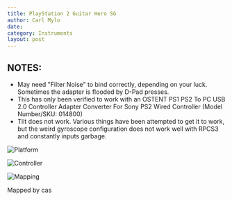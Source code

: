 ```yaml
---
title: PlayStation 2 Guitar Hero SG
author: Carl Mylo
date: 
category: Instruments
layout: post
---
```


## NOTES:

* May need "Filter Noise" to bind correctly, depending on your luck. Sometimes the adapter is flooded by D-Pad presses.
* This has only been verified to work with an OSTENT PS1 PS2 To PC USB 2.0 Controller Adapter Converter For Sony PS2 Wired Controller (Model Number/SKU: 014800)
* Tilt does not work. Various things have been attempted to get it to work, but the weird gyroscope configuration does not work well with RPCS3 and constantly inputs garbage.

![Platform](https://raw.githubusercontent.com/hmxmilohax/rb3-pc/main/assets/images/instruments/ps2.png "Platform") 

![Controller](https://raw.githubusercontent.com/hmxmilohax/rb3-pc/main/assets/images/instruments/ps2sgcontroller.png "Controller") 

![Mapping](https://raw.githubusercontent.com/hmxmilohax/rb3-pc/main/assets/images/instruments/ps2sgmapping.png "Mapping") 

Mapped by cas
